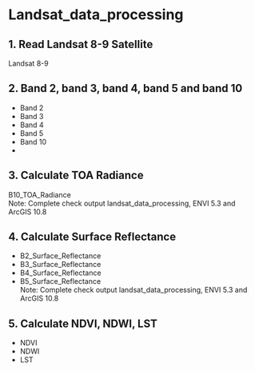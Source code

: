 # Landsat_data_processing
## 1. Read Landsat 8-9 Satellite
Landsat 8-9

## 2. Band 2, band 3, band 4, band 5 and band 10
* Band 2 
* Band 3
* Band 4
* Band 5
* Band 10
* 
## 3. Calculate TOA Radiance
B10_TOA_Radiance <br/>
Note: Complete check output landsat_data_processing, ENVI 5.3 and ArcGIS 10.8

## 4. Calculate Surface Reflectance
* B2_Surface_Reflectance
* B3_Surface_Reflectance
* B4_Surface_Reflectance
* B5_Surface_Reflectance <br/>
Note: Complete check output landsat_data_processing, ENVI 5.3 and ArcGIS 10.8

## 5. Calculate NDVI, NDWI, LST
* NDVI
* NDWI
* LST

